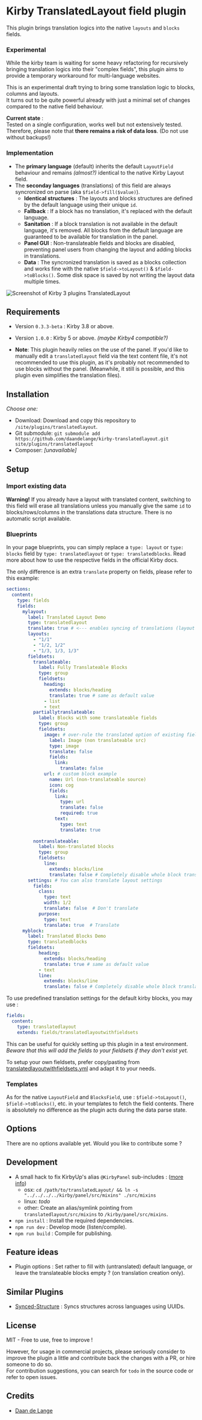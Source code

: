 # Kirby TranslatedLayout field plugin

This plugin brings translation logics into the native `layouts` and `blocks` fields.  

### Experimental

While the kirby team is waiting for some heavy refactoring for recursively bringing translation logics into their "complex fields", this plugin aims to provide a temporary workaround for multi-language websites.

This is an experimental draft trying to bring some translation logic to blocks, columns and layouts.  
It turns out to be quite powerful already with just a minimal set of changes compared to the native field behaviour.

**Current state** :  
Tested on a single configuration, works well but not extensively tested. Therefore, please note that **there remains a risk of data loss**. (Do not use without backups!)

### Implementation

 - The **primary language** (default) inherits the default `LayoutField` behaviour and remains *(almost?)* identical to the native Kirby Layout field.
 - The **seconday languages** (translations) of this field are always syncronized on parse (aka `$field->fill($value)`).
    - **Identical structures** : The layouts and blocks structures are defined by the default language using their unique `id`. 
    - **Fallback** : If a block has no translation, it's replaced with the default language.
    - **Sanitation** : If a block translation is not available in the default language, it's removed. All blocks from the default language are guaranteed to be available for translation in the panel.
    - **Panel GUI** : Non-translateable fields and blocks are disabled, preventing panel users from changing the layout and adding blocks in translations.
    - **Data** : The syncronized translation is saved as a blocks collection and works fine with the native `$field->toLayout()` & `$field->toBlocks()`. Some disk space is saved by not writing the layout data multiple times.

![Screenshot of Kirby 3 plugins TranslatedLayout](TranslatedLayout.gif)

## Requirements

- Version `0.3.3-beta` : Kirby 3.8 or above.
- Version `1.0.0` : Kirby 5 or above. *(maybe Kirby4 compatible?)*

- **Note**: This plugin heavily relies on the use of the panel. If you'd like to manually edit a `translatedlayout` field via the text content file, it's not recommended to use this plugin, as it's probably not recommended to use blocks without the panel. (Meanwhile, it still is possible, and this plugin even simplifies the translation files).  

## Installation

_Choose one:_

- Download: Download and copy this repository to `/site/plugins/translatedlayout`.
- Git submodule: `git submodule add https://github.com/daandelange/kirby-translatedlayout.git site/plugins/translatedlayout`
- Composer: *[unavailable]*
<!-- Unavailable !!
- Composer: `composer require daandelange/translatedlayout`
-->

## Setup

### Import existing data

**Warning!** If you already have a layout with translated content, switching to this field will erase all translations unless you manually give the same `id` to blocks/rows/columns in the translations data structure. There is no automatic script available.  


### Blueprints

In your page blueprints, you can simply replace a `type: layout` or `type: blocks` field by `type: translatedlayout` or `type: translatedblocks`. Read more about how to use the respective fields in the official Kirby docs.

The only difference is an extra `translate` property on fields, please refer to this example:

````yml
sections:
  content:
    type: fields
    fields:
      mylayout:
        label: Translated Layout Demo
        type: translatedlayout
        translate: true # <--- enables syncing of translations (layout field)
        layouts:
          - "1/1"
          - "1/2, 1/2"
          - "1/3, 1/3, 1/3"
        fieldsets:
          translateable:
            label: Fully Translateable Blocks
            type: group
            fieldsets:
              heading:
                extends: blocks/heading
                translate: true # same as default value
              - list
              - text
          partiallytranslateable:
            label: Blocks with some translateable fields
            type: group
            fieldsets:
              image: # over-rule the translated option of existing fields
                label: Image (non translateable src)
                type: image
                translate: false
                fields:
                  link:
                    translate: false
              url: # custom block example
                name: Url (non-translateable source)
                icon: cog
                fields:
                  link:
                    type: url
                    translate: false
                    required: true
                  text:
                    type: text
                    translate: true
                  
          nontranslateable:
            label: Non-translated blocks
            type: group
            fieldsets:
              line:
                extends: blocks/line
                translate: false # Completely disable whole block translations
        settings: # You can also translate layout settings
          fields:
            class:
              type: text
              width: 1/2
              translate: false  # Don't translate
            purpose:
              type: text
              translate: true  # Translate
      myblock:
        label: Translated Blocks Demo
        type: translatedblocks
        fieldsets:
            heading:
              extends: blocks/heading
              translate: true # same as default value
            - text
            line:
              extends: blocks/line
              translate: false # Completely disable whole block translations
````

To use predefined translation settings for the default kirby blocks, you may use :  

````yml
fields:
  content:
    type: translatedlayout
    extends: fields/translatedlayoutwithfieldsets
````
This can be useful for quickly setting up this plugin in a test environment.  
*Beware that this will add the fields to your fieldsets if they don't exist yet.*  

To setup your own fieldsets, prefer copy/pasting from [translatedlayoutwithfieldsets.yml](https://github.com/Daandelange/kirby-TranslatedLayout/blob/master/src/blueprints/fields/translatedlayoutwithfieldsets.yml) and adapt it to your needs.

### Templates

As for the native `LayoutField` and `BlocksField`, use : `$field->toLayout()`, `$field->toBlocks()`, etc. in your templates to fetch the field contents. There is absolutely no difference as the plugin acts during the data parse state.

## Options

There are no options available yet. Would you like to contribute some ?

## Development

- A small hack to fix KirbyUp's alias `@KirbyPanel` sub-includes : ([more info](https://github.com/johannschopplich/kirbyup/issues/7))  
  - osx: `cd /path/to/translatedLayout/ && ln -s "../../../../kirby/panel/src/mixins" ./src/mixins`
  - linux: *todo*
  - other: Create an alias/symlink pointing from `translatedlayout/src/mixins` to `/kirby/panel/src/mixins`.
- `npm install` : Install the required dependencies.
- `npm run dev` : Develop mode (listen/compile).
- `npm run build` : Compile for publishing.

## Feature ideas

- Plugin options : Set rather to fill with (untranslated) default language, or leave the translateable blocks empty ? (on translation creation only).

## Similar Plugins

- [Synced-Structure](https://gist.github.com/lukaskleinschmidt/1c0b94ffab51d650b7c7605a4d25c213) : Syncs structures across languages using UUIDs.

## License

MIT - Free to use, free to improve !

However, for usage in commercial projects, please seriously consider to improve the plugin a little and contribute back the changes with a PR, or hire someone to do so.  
For contribution suggestions, you can search for `todo` in the source code or refer to open issues.

## Credits

- [Daan de Lange](https://daandelange.com/)
